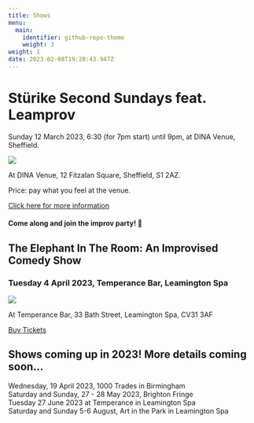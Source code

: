 ```yaml
---
title: Shows
menu:
  main:
    identifier: github-repo-theme
    weight: 3
weight: 1
date: 2023-02-08T19:28:43.947Z
---
```

# Stürike Second Sundays feat. Leamprov

Sunday 12 March 2023, 6:30 (for 7pm start) until 9pm, at DINA Venue, Sheffield.

![](/uploads/owen-clare-coral.jpg)

A﻿t DINA Venue, 12 Fitzalan Square, Sheffield, S1 2AZ.

[](https://www.eventbrite.co.uk/e/the-elephant-in-the-room-an-improvised-comedy-show-tickets-557163369637?aff=ebdssbdestsearch)Price: p﻿ay what you feel at the venue.

[C﻿lick here for more information](https://allevents.in/sheffield/st%C3%BCrike-second-sundays-feat-leamprov/200024148512439)

#### Come along and join the improv party! 🎉

## T﻿he Elephant In The Room: An Improvised Comedy Show

### Tuesday 4 April 2023, Temperance Bar, Leamington Spa

![](/uploads/temperance-.png)

At Temperance Bar, 33 Bath Street, Leamington Spa,  CV31 3AF

[B﻿uy Tickets](https://www.eventbrite.co.uk/e/the-elephant-in-the-room-an-improvised-comedy-show-tickets-557163369637?aff=ebdssbdestsearch)

## S﻿hows coming up in 2023! More details coming soon...

<!--

S﻿unday, 12 March 2023, Sheffield-->

W﻿ednesday, 19 April 2023, 1000 Trades in Birmingham\
Saturday and Sunday, 27 - 28 May 2023, Brighton Fringe\
T﻿uesday 27 June 2023 at Temperance in Leamington Spa\
S﻿aturday and Sunday 5-6 August, Art in the Park in Leamington Spa